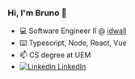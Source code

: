 ### Hi, I'm Bruno 👋


- 💻 Software Engineer II @ [idwall](https://idwall.co)
- ⌨️ Typescript, Node, React, Vue
- 📫 CS degree at UEM
- [![Linkedin](https://i.stack.imgur.com/gVE0j.png) LinkedIn](https://www.linkedin.com/in/brunofusieger/)
